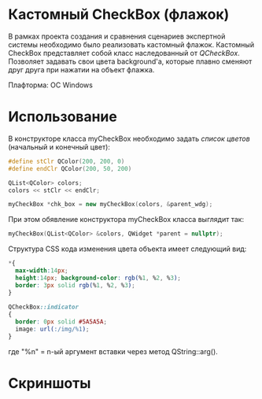 # Кастомный CheckBox (флажок)

В рамках проекта создания и сравнения сценариев экспертной системы необходимо было реализовать кастомный флажок.
Кастомный CheckBox представляет собой класс наследованный от *QCheckBox*. Позволяет задавать свои цвета background'a,
которые плавно сменяют друг друга при нажатии на объект флажка.<br>

Плафторма: ОС Windows

# Использование
В конструкторе класса myCheckBox необходимо задать *список цветов* (начальный и конечный цвет):<br>

```cpp 
#define stClr QColor(200, 200, 0)
#define endClr QColor(200, 50, 200)

QList<QColor> colors;
colors << stClr << endClr;

myCheckBox *chk_box = new myCheckBox(colors, &parent_wdg);
```

При этом обявление конструктора myCheckBox класса выглядит так:

```cpp 
myCheckBox(QList<QColor> &colors, QWidget *parent = nullptr);
```

Структура CSS кода изменения цвета объекта имеет следующий вид:

```css
*{
  max-width:14px;
  height:14px; background-color: rgb(%1, %2, %3);
  border: 3px solid rgb(%1, %2, %3);
}
  
QCheckBox::indicator 
{
  border: 0px solid #5A5A5A;
  image: url(:/img/%1);
}
```
где "%n" = n-ый аргумент вставки через метод QString::arg().

# Скриншоты
![]()
